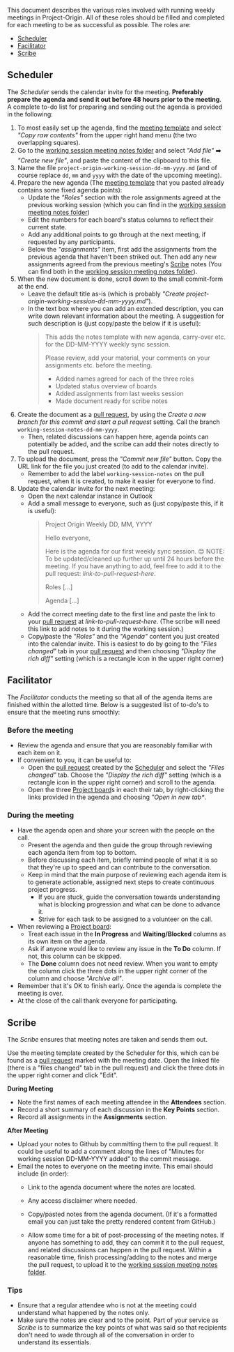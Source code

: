 This document describes the various roles involved with running weekly meetings in Project-Origin.
All of these roles should be filled and completed for each meeting to be as successful as possible.
The roles are:

* [Scheduler]
* [Facilitator]
* [Scribe]

## Scheduler

The _Scheduler_ sends the calendar invite for the meeting. 
**Preferably prepare the agenda and send it out before 48 hours prior to the meeting**. 
A complete to-do list for preparing and sending out the agenda is provided in the following: 


1. To most easily set up the agenda, find the [meeting template] and select _"Copy raw contents"_ from the upper right hand menu (the two overlapping squares).
2. Go to the [working session meeting notes folder] and select _"Add file"_ ➡️ _"Create new file"_, and paste the content of the clipboard to this file.
3. Name the file `project-origin-working-session-dd-mm-yyyy.md` (and of course replace `dd`, `mm` and `yyyy` with the date of the upcoming meeting).
4. Prepare the new agenda (The [meeting template] that you pasted already contains some fixed agenda points): 
    - Update the _"Roles"_ section with the role assignments agreed at the previous working session (which you can find in the [working session meeting notes folder])
    - Edit the numbers for each board's status columns to reflect their current state. 
    - Add any additional points to go through at the next meeting, if requested by any participants.
    - Below the _"assignments"_ item, first add the assignments from the previous agenda that haven't been striked out. Then add any new assignments agreed from the previous meeting's [Scribe] notes (You can find both in the [working session meeting notes folder]).
5. When the new document is done, scroll down to the small commit-form at the end. 
    - Leave the default title as-is (which is probably _"Create project-origin-working-session-dd-mm-yyyy.md"_). 
    - In the text box where you can add an extended description, you can write down relevant information about the meeting. A suggestion for such description is (just copy/paste the below if it is useful):
       > This adds the notes template with new agenda, carry-over etc. for the DD-MM-YYYY weekly sync session.
       >
       > Please review, add your material, your comments on your assignments etc. before the meeting.
       > * Added names agreed for each of the three roles
       > * Updated status overview of boards
       > * Added assignments from last weeks session
       > * Made document ready for scribe notes
6. Create the document as a [pull request], by using the _Create a new branch for this commit and start a pull request_ setting. Call the branch `working-session-notes-dd-mm-yyyy`. 
    - Then, related discussions can happen here, agenda points can potentially be added, and the scribe can add their notes directly to the pull request.
7. To upload the document, press the _"Commit new file"_ button. Copy the URL link for the file you just created (to add to the calendar invite).
    - Remember to add the label `working-session-notes` on the pull request, when it is created, to make it easier for everyone to find.  
9. Update the calendar invite for the next meeting:
    - Open the next calendar instance in Outlook
    - Add a small message to everyone, such as (just copy/paste this, if it is useful):
      > Project Origin Weekly DD, MM, YYYY
      > 
      > Hello everyone, 
      > 
      > Here is the agenda for our first weekly sync session. 😊 NOTE: To be updated/cleaned up further up until 24 hours before the meeting. If you have anything to add, feel free to add it to the pull request: _link-to-pull-request-here_.
      >
      > Roles
      > [...]
      > 
      > Agenda
      > [...]
      > 
    - Add the correct meeting date to the first line and paste the link to your [pull request] at _link-to-pull-request-here_. (The scribe will need this link to add notes to it during the working session.)
    - Copy/paste the _"Roles"_ and the _"Agenda"_ content you just created into the calendar invite. This is easiest to do by going to the _"Files changed"_ tab in your [pull request] and then choosing _"Display the rich diff"_ setting (which is a rectangle icon in the upper right corner)


## Facilitator

The _Facilitator_ conducts the meeting so that all of the agenda items are finished within the allotted time. Below is a suggested list of to-do's to ensure that the meeting runs smoothly: 

### Before the meeting
* Review the agenda and ensure that you are reasonably familiar with each item on it. 
* If convenient to you, it can be useful to:
  * Open the [pull request] created by the [Scheduler] and select the _"Files changed"_ tab. Choose the _"Display the rich diff"_ setting (which is a rectangle icon in the upper right corner) and scroll to the agenda. 
  * Open the three [Project board]s in each their tab, by right-clicking the links provided in the agenda and choosing _"Open in new tab*_. 
 
### During the meeting
* Have the agenda open and share your screen with the people on the call.
  * Present the agenda and then guide the group through reviewing each agenda item from top to bottom.
  * Before discussing each item, briefly remind people of what it is so that they're up to speed and can contribute to the conversation.
  * Keep in mind that the main purpose of reviewing each agenda item is to generate actionable, assigned next steps to create continuous project progress.
    * If you are stuck, guide the conversation towards understanding what is blocking progression and what can be done to advance it.
    * Strive for each task to be assigned to a volunteer on the call.
* When reviewing a [Project board]:
  * Treat each issue in the **In Progress** and **Waiting/Blocked** columns as its own item on the agenda.
  * Ask if anyone would like to review any issue in the **To Do** column. If not, this column can be skipped.
  * The **Done** column does not need review. When you want to empty the column click the three dots in the upper right corner of the column and choose _"Archive all"_.
* Remember that it's OK to finish early. Once the agenda is complete the meeting is over.
* At the close of the call thank everyone for participating.


## Scribe

The _Scribe_ ensures that meeting notes are taken and sends them out.

Use the meeting template created by the Scheduler for this, which can be found as a [pull request](https://github.com/project-origin/origin-collaboration/pulls) marked with the meeting date. Open the linked file (there is a "files changed" tab in the pull request) and click the three dots in the upper right corner and click "Edit".

**During Meeting**

* Note the first names of each meeting attendee in the **Attendees** section.
* Record a short summary of each discussion in the **Key Points** section.
* Record all assignments in the **Assignments** section.

**After Meeting**

* Upload your notes to Github by committing them to the pull request. It could be useful to add a comment along the lines of "Minutes for working session DD-MM-YYYY added" to the commit message.
* Email the notes to everyone on the meeting invite. 
  This email should include (in order):
  * Link to the agenda document where the notes are located.
  * Any access disclaimer where needed.
  * Copy/pasted notes from the agenda document. (If it's a formatted email you can just take the pretty rendered content from GitHub.)

  * Allow some time for a bit of post-processing of the meeting notes. If anyone has something to add, they can commit it to the pull request, and related discussions can happen in the pull request. Within a reasonable time, finish processing/adding to the notes and merge the pull request, to upload it to the [working session meeting notes folder].


### Tips

* Ensure that a regular attendee who is not at the meeting could understand what happened by the notes only.
* Make sure the notes are clear and to the point.
Part of your service as _Scribe_ is to summarize the key points of what was said so that recipients don't need to wade through all of the conversation in order to understand its essentials.

<!-- anchorstyle links -->

[meeting template]: https://github.com/project-origin/origin-collaboration/blob/main/pull_request_templates/meeting-minutes-template.md
[working session meeting notes folder]: https://github.com/project-origin/origin-collaboration/tree/main/meeting_minutes
[Scheduler]: #scheduler
[Facilitator]: #facilitator
[Scribe]: #scribe
[pull request]: https://github.com/project-origin/origin-collaboration/pulls
[Project board]: https://github.com/project-origin/origin-collaboration/projects?query=is%3Aopen
